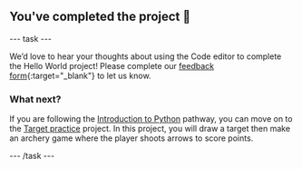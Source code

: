 <h2 class="c-project-heading--task">You've completed the project 🎉</h2>

\--- task ---

We’d love to hear your thoughts about using the Code editor to complete the Hello World project! Please complete our [feedback form](https://form.raspberrypi.org/4873648){:target="_blank"} to let us know.

### What next?

If you are following the [Introduction to Python](https://projects.raspberrypi.org/en/raspberrypi/python-intro) pathway, you can move on to the [Target practice](https://projects.raspberrypi.org/en/projects/target-practice) project. In this project, you will draw a target then make an archery game where the player shoots arrows to score points.

\--- /task ---
